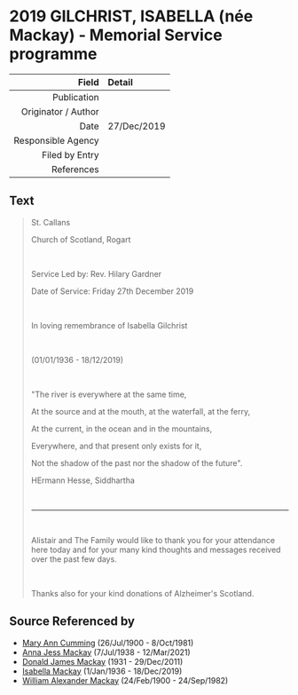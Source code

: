 ﻿---
layout: page
permalink: /sources/s53514060
---

# 2019 GILCHRIST, ISABELLA (née Mackay) - Memorial Service programme

Field | Detail
---:|:---
Publication | 
Originator / Author | 
Date | 27/Dec/2019
Responsible Agency | 
Filed by Entry | 
References | 

## Text

> St. Callans
>
> Church of Scotland, Rogart
>
> <br/>
>
> Service Led by: Rev. Hilary Gardner
>
> Date of Service: Friday 27th December 2019
>
> <br/>
>
> In loving remembrance of Isabella Gilchrist
>
> <br/>
>
> (01/01/1936 - 18/12/2019)
>
> <br/>
>
> "The river is everywhere at the same time,
>
> At the source and at the mouth, at the waterfall, at the ferry,
>
> At the current, in the ocean and in the mountains,
>
> Everywhere, and that present only exists for it,
>
> Not the shadow of the past nor the shadow of the future".
>
> HErmann Hesse, Siddhartha
>
> <br/>
>
> ---
>
> <br/>
>
> Alistair and The Family would like to thank you for your attendance here today and for your many kind thoughts and messages received over the past few days.
>
> <br/>
>
> Thanks also for your kind donations of Alzheimer's Scotland.
>

## Source Referenced by

* [Mary Ann Cumming](../people/@48241984@-mary-ann-cumming-b1900-7-26-d1981-10-8.md) (26/Jul/1900 - 8/Oct/1981)
* [Anna Jess Mackay](../people/@41265374@-anna-jess-mackay-b1938-7-7-d2021-3-12.md) (7/Jul/1938 - 12/Mar/2021)
* [Donald James Mackay](../people/@43065376@-donald-james-mackay-b1931-d2011-12-29.md) (1931 - 29/Dec/2011)
* [Isabella Mackay](../people/@25303611@-isabella-mackay-b1936-1-1-d2019-12-18.md) (1/Jan/1936 - 18/Dec/2019)
* [William Alexander Mackay](../people/@9383584@-william-alexander-mackay-b1900-2-24-d1982-9-24.md) (24/Feb/1900 - 24/Sep/1982)
